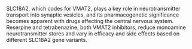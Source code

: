 SLC18A2, which codes for VMAT2, plays a key role in neurotransmitter transport into synaptic vesicles, and its pharmacogenetic significance becomes apparent with drugs affecting the central nervous system. Reserpine and tetrabenazine, both VMAT2 inhibitors, reduce monoamine neurotransmitter stores and vary in efficacy and side effects based on different SLC18A2 gene variants.